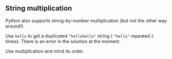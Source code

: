 ## String multiplication

Python also supports string-by-number multiplication (but not the other way around!).  
  
Use `hello` to get a duplicated `"hellohello"` 
string ( `"hello"` repeated `2` times). There is an error in the solution at the moment. 

<div class='hint'>Use multiplication and mind its order.</div>
